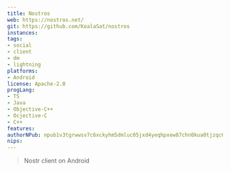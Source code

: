 ```yaml
---
title: Nostros
web: https://nostros.net/
git: https://github.com/KoalaSat/nostros
instances:
tags:
- social
- client
- dm
- lightning
platforms:
- Android
license: Apache-2.0
progLang:
- TS
- Java
- Objective-C++
- Ocjective-C
- C++
features:
authorNPub: npub1v3tgrwwsv7c6xckyhm5dmluc05jxd4yeqhpxew87chn0kua0tjzqc6yvjh
nips:
---
```


> Nostr client on Android


